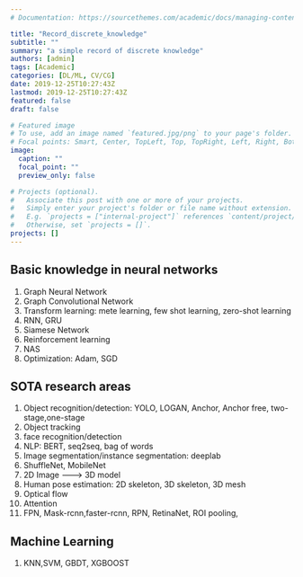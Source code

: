 ```yaml
---
# Documentation: https://sourcethemes.com/academic/docs/managing-content/

title: "Record_discrete_knowledge"
subtitle: ""
summary: "a simple record of discrete knowledge"
authors: [admin]
tags: [Academic]
categories: [DL/ML, CV/CG]
date: 2019-12-25T10:27:43Z
lastmod: 2019-12-25T10:27:43Z
featured: false
draft: false

# Featured image
# To use, add an image named `featured.jpg/png` to your page's folder.
# Focal points: Smart, Center, TopLeft, Top, TopRight, Left, Right, BottomLeft, Bottom, BottomRight.
image:
  caption: ""
  focal_point: ""
  preview_only: false

# Projects (optional).
#   Associate this post with one or more of your projects.
#   Simply enter your project's folder or file name without extension.
#   E.g. `projects = ["internal-project"]` references `content/project/deep-learning/index.md`.
#   Otherwise, set `projects = []`.
projects: []
---
```

## Basic knowledge in neural networks
1. Graph Neural Network
2. Graph Convolutional Network
3. Transform learning: mete learning, few shot learning, zero-shot learning
4. RNN, GRU
5. Siamese Network
6. Reinforcement learning
7. NAS
8. Optimization: Adam, SGD
## SOTA research areas
1. Object recognition/detection: YOLO, LOGAN, Anchor, Anchor free, two-stage,one-stage
2. Object tracking
3. face recognition/detection
4. NLP: BERT, seq2seq, bag of words
5. Image segmentation/instance segmentation: deeplab
6. ShuffleNet, MobileNet
7. 2D Image ---> 3D model
8. Human pose estimation: 2D skeleton, 3D skeleton, 3D mesh
9. Optical flow
10. Attention
11. FPN, Mask-rcnn,faster-rcnn, RPN, RetinaNet, ROI pooling,
## Machine Learning
1. KNN,SVM, GBDT, XGBOOST

